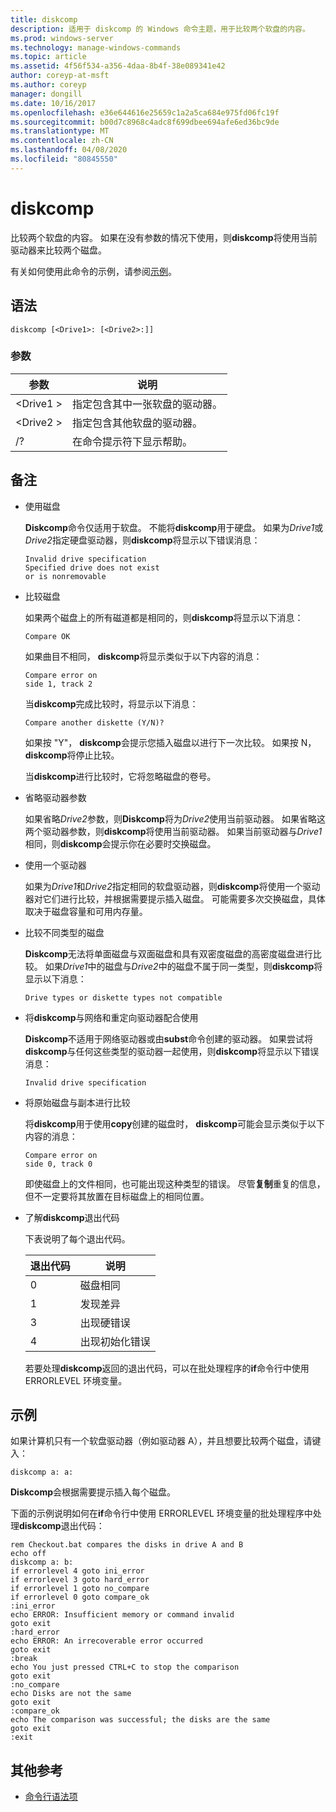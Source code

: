 ```yaml
---
title: diskcomp
description: 适用于 diskcomp 的 Windows 命令主题，用于比较两个软盘的内容。
ms.prod: windows-server
ms.technology: manage-windows-commands
ms.topic: article
ms.assetid: 4f56f534-a356-4daa-8b4f-38e089341e42
author: coreyp-at-msft
ms.author: coreyp
manager: dongill
ms.date: 10/16/2017
ms.openlocfilehash: e36e644616e25659c1a2a5ca684e975fd06fc19f
ms.sourcegitcommit: b00d7c8968c4adc8f699dbee694afe6ed36bc9de
ms.translationtype: MT
ms.contentlocale: zh-CN
ms.lasthandoff: 04/08/2020
ms.locfileid: "80845550"
---
```

# <a name="diskcomp"></a>diskcomp

比较两个软盘的内容。 如果在没有参数的情况下使用，则**diskcomp**将使用当前驱动器来比较两个磁盘。

有关如何使用此命令的示例，请参阅[示例](#BKMK_examples)。

## <a name="syntax"></a>语法

```
diskcomp [<Drive1>: [<Drive2>:]]
```

### <a name="parameters"></a>参数

|参数|说明|
|---------|-----------|
|\<Drive1 >|指定包含其中一张软盘的驱动器。|
|\<Drive2 >|指定包含其他软盘的驱动器。|
|/?|在命令提示符下显示帮助。|

## <a name="remarks"></a>备注

- 使用磁盘

  **Diskcomp**命令仅适用于软盘。 不能将**diskcomp**用于硬盘。 如果为*Drive1*或*Drive2*指定硬盘驱动器，则**diskcomp**将显示以下错误消息：  
  ```
  Invalid drive specification
  Specified drive does not exist
  or is nonremovable
  ```  
- 比较磁盘

  如果两个磁盘上的所有磁道都是相同的，则**diskcomp**将显示以下消息：  
  ```
  Compare OK
  ```  
  如果曲目不相同， **diskcomp**将显示类似于以下内容的消息：  
  ```
  Compare error on
  side 1, track 2
  ```  
  当**diskcomp**完成比较时，将显示以下消息：  
  ```
  Compare another diskette (Y/N)?
  ```  
  如果按 "Y"， **diskcomp**会提示您插入磁盘以进行下一次比较。 如果按 N， **diskcomp**将停止比较。

  当**diskcomp**进行比较时，它将忽略磁盘的卷号。
- 省略驱动器参数

  如果省略*Drive2*参数，则**Diskcomp**将为*Drive2*使用当前驱动器。 如果省略这两个驱动器参数，则**diskcomp**将使用当前驱动器。 如果当前驱动器与*Drive1*相同，则**diskcomp**会提示你在必要时交换磁盘。
- 使用一个驱动器

  如果为*Drive1*和*Drive2*指定相同的软盘驱动器，则**diskcomp**将使用一个驱动器对它们进行比较，并根据需要提示插入磁盘。 可能需要多次交换磁盘，具体取决于磁盘容量和可用内存量。
- 比较不同类型的磁盘

  **Diskcomp**无法将单面磁盘与双面磁盘和具有双密度磁盘的高密度磁盘进行比较。 如果*Drive1*中的磁盘与*Drive2*中的磁盘不属于同一类型，则**diskcomp**将显示以下消息：  
  ```
  Drive types or diskette types not compatible
  ```  
- 将**diskcomp**与网络和重定向驱动器配合使用

  **Diskcomp**不适用于网络驱动器或由**subst**命令创建的驱动器。 如果尝试将**diskcomp**与任何这些类型的驱动器一起使用，则**diskcomp**将显示以下错误消息：  
  ```
  Invalid drive specification
  ```  
- 将原始磁盘与副本进行比较

  将**diskcomp**用于使用**copy**创建的磁盘时， **diskcomp**可能会显示类似于以下内容的消息：  
  ```
  Compare error on 
  side 0, track 0
  ```  
  即使磁盘上的文件相同，也可能出现这种类型的错误。 尽管**复制**重复的信息，但不一定要将其放置在目标磁盘上的相同位置。
- 了解**diskcomp**退出代码

  下表说明了每个退出代码。  

  |退出代码|说明|
  |---------|-----------|
  |0|磁盘相同|
  |1|发现差异|
  |3|出现硬错误|
  |4|出现初始化错误|

  若要处理**diskcomp**返回的退出代码，可以在批处理程序的**if**命令行中使用 ERRORLEVEL 环境变量。

## <a name="examples"></a><a name=BKMK_examples></a>示例

如果计算机只有一个软盘驱动器（例如驱动器 A），并且想要比较两个磁盘，请键入：
```
diskcomp a: a:
```
**Diskcomp**会根据需要提示插入每个磁盘。

下面的示例说明如何在**if**命令行中使用 ERRORLEVEL 环境变量的批处理程序中处理**diskcomp**退出代码：
```
rem Checkout.bat compares the disks in drive A and B 
echo off 
diskcomp a: b: 
if errorlevel 4 goto ini_error 
if errorlevel 3 goto hard_error 
if errorlevel 1 goto no_compare
if errorlevel 0 goto compare_ok 
:ini_error 
echo ERROR: Insufficient memory or command invalid 
goto exit 
:hard_error 
echo ERROR: An irrecoverable error occurred 
goto exit 
:break 
echo You just pressed CTRL+C to stop the comparison 
goto exit 
:no_compare 
echo Disks are not the same 
goto exit 
:compare_ok 
echo The comparison was successful; the disks are the same 
goto exit 
:exit
```

## <a name="additional-references"></a>其他参考

- [命令行语法项](command-line-syntax-key.md)
